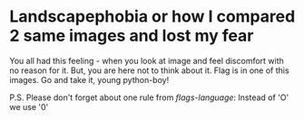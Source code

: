# Landscapephobia or how I compared 2 same images and lost my fear
You all had this feeling - when you look at image and feel discomfort with no reason for it. But, you are here not to think about it. Flag is in one of this images. Go and take it, young python-boy!

P.S. Please don't forget about one rule from _flags-language_: Instead of 'O' we use '0'
